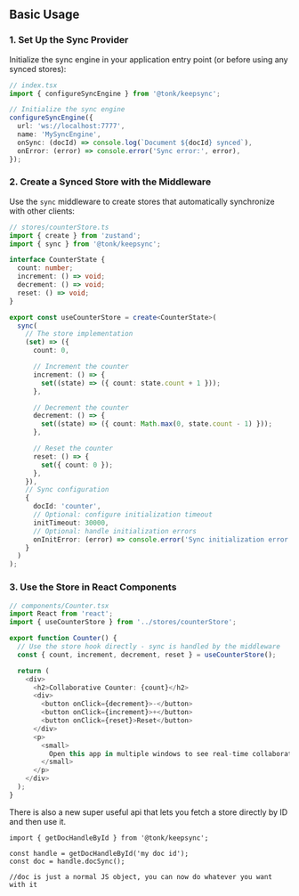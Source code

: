 ## Basic Usage

### 1. Set Up the Sync Provider

Initialize the sync engine in your application entry point (or before using any synced stores):

```typescript
// index.tsx
import { configureSyncEngine } from '@tonk/keepsync';

// Initialize the sync engine
configureSyncEngine({
  url: 'ws://localhost:7777',
  name: 'MySyncEngine',
  onSync: (docId) => console.log(`Document ${docId} synced`),
  onError: (error) => console.error('Sync error:', error),
});
```

### 2. Create a Synced Store with the Middleware

Use the `sync` middleware to create stores that automatically synchronize with other clients:

```typescript
// stores/counterStore.ts
import { create } from 'zustand';
import { sync } from '@tonk/keepsync';

interface CounterState {
  count: number;
  increment: () => void;
  decrement: () => void;
  reset: () => void;
}

export const useCounterStore = create<CounterState>(
  sync(
    // The store implementation
    (set) => ({
      count: 0,

      // Increment the counter
      increment: () => {
        set((state) => ({ count: state.count + 1 }));
      },

      // Decrement the counter
      decrement: () => {
        set((state) => ({ count: Math.max(0, state.count - 1) }));
      },

      // Reset the counter
      reset: () => {
        set({ count: 0 });
      },
    }),
    // Sync configuration
    { 
      docId: 'counter',
      // Optional: configure initialization timeout
      initTimeout: 30000,
      // Optional: handle initialization errors
      onInitError: (error) => console.error('Sync initialization error:', error) 
    }
  )
);
```

### 3. Use the Store in React Components

```typescript
// components/Counter.tsx
import React from 'react';
import { useCounterStore } from '../stores/counterStore';

export function Counter() {
  // Use the store hook directly - sync is handled by the middleware
  const { count, increment, decrement, reset } = useCounterStore();

  return (
    <div>
      <h2>Collaborative Counter: {count}</h2>
      <div>
        <button onClick={decrement}>-</button>
        <button onClick={increment}>+</button>
        <button onClick={reset}>Reset</button>
      </div>
      <p>
        <small>
          Open this app in multiple windows to see real-time collaboration in action.
        </small>
      </p>
    </div>
  );
}
```

There is also a new super useful api that lets you fetch a store directly by ID and then use it.
```
import { getDocHandleById } from '@tonk/keepsync';

const handle = getDocHandleById('my doc id');
const doc = handle.docSync();

//doc is just a normal JS object, you can now do whatever you want with it
```